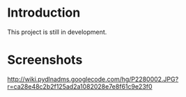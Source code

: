 # Introduction #

This project is still in development.

# Screenshots #

http://wiki.pydlnadms.googlecode.com/hg/P2280002.JPG?r=ca28e48c2b2f125ad2a1082028e7e8f61c9e23f0